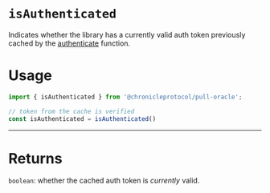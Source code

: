 # `isAuthenticated`

Indicates whether the library has a currently valid auth token previously cached by the [authenticate](./authenticate.md) function.

# Usage

```js
import { isAuthenticated } from '@chronicleprotocol/pull-oracle';

// token from the cache is verified
const isAuthenticated = isAuthenticated()
```

---

# Returns

`boolean`: whether the cached auth token is _currently_ valid.